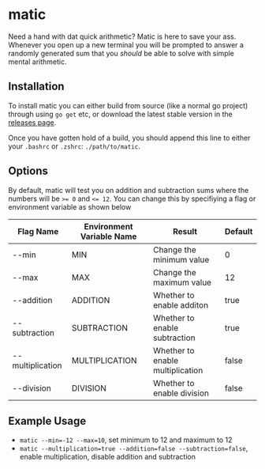 # matic
Need a hand with dat quick arithmetic? Matic is here to save your ass. Whenever you open up a new terminal you will be prompted to answer a randomly generated sum that you *should* be able to solve with simple mental arithmetic.

## Installation
To install matic you can either build from source (like a normal go project) through using `go get` etc, or download the latest stable version in the [releases page](https://github.com/paked/matic/releases).

Once you have gotten hold of a build, you should append this line to either your `.bashrc` or `.zshrc`: `./path/to/matic`.

## Options
By default, matic will test you on addition and subtraction sums where the numbers will be `>= 0` and `<= 12`. You can change this by specifiying a flag or environment variable as shown below

|Flag Name | Environment Variable Name | Result | Default|
|---|---|---|---|
|\-\-min | MIN | Change the minimum value | 0 |
|\-\-max | MAX | Change the maximum value | 12 |
|\-\-addition | ADDITION | Whether to enable additon | true |
|\-\-subtraction | SUBTRACTION | Whether to enable subtraction | true |
|\-\-multiplication | MULTIPLICATION | Whether to enable multiplication | false |
|\-\-division | DIVISION | Whether to enable division | false |

## Example Usage
* `matic --min=-12 --max=10`, set minimum to 12 and maximum to 12
* `matic --multiplication=true --addition=false --subtraction=false`, enable multiplication, disable addition and subtraction
